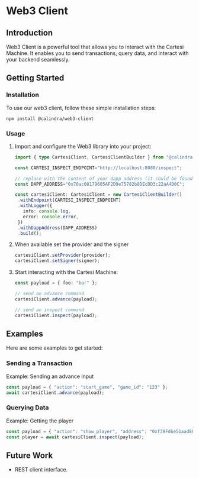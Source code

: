 # Web3 Client

## Introduction

Web3 Client is a powerful tool that allows you to interact with the Cartesi Machine. It enables you to send transactions, query data, and interact with your backend seamlessly.

## Getting Started

### Installation

To use our web3 client, follow these simple installation steps:

```shell
npm install @calindra/web3-client
```

### Usage

1. Import and configure the Web3 library into your project:

   ```ts
   import { type CartesiClient, CartesiClientBuilder } from "@calindra/web3-client";

   const CARTESI_INSPECT_ENDPOINT="http://localhost:8080/inspect";

   // replace with the content of your dapp address (it could be found on dapp.json)
   const DAPP_ADDRESS="0x70ac08179605AF2D9e75782b8DEcDD3c22aA4D0C";

   const cartesiClient: CartesiClient = new CartesiClientBuilder()
    .withEndpoint(CARTESI_INSPECT_ENDPOINT)
    .withLogger({
      info: console.log,
      error: console.error,
    })
    .withDappAddress(DAPP_ADDRESS)
    .build();
    ```
2. When available set the provider and the signer
    ```ts
    cartesiClient.setProvider(provider);
    cartesiClient.setSigner(signer);
   ```

3. Start interacting with the Cartesi Machine:

   ```ts
   const payload = { foo: "bar" };

   // send an advance command
   cartesiClient.advance(payload);

   // send an inspect command
   cartesiClient.inspect(payload);
   ```

## Examples

Here are some examples to get started:

### Sending a Transaction

Example: Sending an advance input
```ts
const payload = { "action": "start_game", "game_id": "123" };
await cartesiClient.advance(payload);
```

### Querying Data

Example: Getting the player
```ts
const payload = { "action": "show_player", "address": "0xf39Fd6e51aad88F6F4ce6aB8827279cffFb92266" };
const player = await cartesiClient.inspect(payload);
```

## Future Work

- REST client interface.
